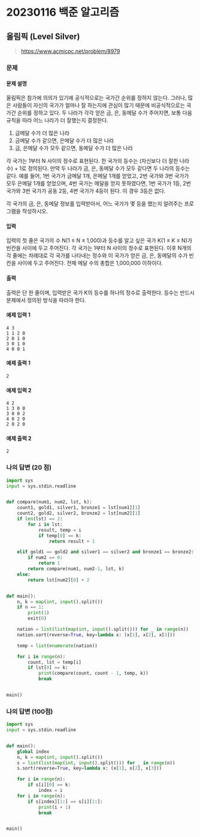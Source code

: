 # 20230116 백준 알고리즘

## 올림픽 (Level Silver)
> https://www.acmicpc.net/problem/8979

### 문제
#### 문제 설명
올림픽은 참가에 의의가 있기에 공식적으로는 국가간 순위를 정하지 않는다. 그러나, 많은 사람들이 자신의 국가가 얼마나 잘 하는지에 관심이 많기 때문에 비공식적으로는 국가간 순위를 정하고 있다. 두 나라가 각각 얻은 금, 은, 동메달 수가 주어지면, 보통 다음 규칙을 따라 어느 나라가 더 잘했는지 결정한다.

1. 금메달 수가 더 많은 나라 
2. 금메달 수가 같으면, 은메달 수가 더 많은 나라
3. 금, 은메달 수가 모두 같으면, 동메달 수가 더 많은 나라 

각 국가는 1부터 N 사이의 정수로 표현된다. 한 국가의 등수는 (자신보다 더 잘한 나라 수) + 1로 정의된다. 만약 두 나라가 금, 은, 동메달 수가 모두 같다면 두 나라의 등수는 같다. 예를 들어, 1번 국가가 금메달 1개, 은메달 1개를 얻었고, 2번 국가와 3번 국가가 모두 은메달 1개를 얻었으며, 4번 국가는 메달을 얻지 못하였다면, 1번 국가가 1등, 2번 국가와 3번 국가가 공동 2등, 4번 국가가 4등이 된다. 이 경우 3등은 없다. 

각 국가의 금, 은, 동메달 정보를 입력받아서, 어느 국가가 몇 등을 했는지 알려주는 프로그램을 작성하시오. 

#### 입력
입력의 첫 줄은 국가의 수 N(1 ≤ N ≤ 1,000)과 등수를 알고 싶은 국가 K(1 ≤ K ≤ N)가 빈칸을 사이에 두고 주어진다. 각 국가는 1부터 N 사이의 정수로 표현된다. 이후 N개의 각 줄에는 차례대로 각 국가를 나타내는 정수와 이 국가가 얻은 금, 은, 동메달의 수가 빈칸을 사이에 두고 주어진다. 전체 메달 수의 총합은 1,000,000 이하이다.

#### 출력
출력은 단 한 줄이며, 입력받은 국가 K의 등수를 하나의 정수로 출력한다. 등수는 반드시 문제에서 정의된 방식을 따라야 한다. 

#### 예제 입력 1
```
4 3
1 1 2 0
2 0 1 0
3 0 1 0
4 0 0 1
```

#### 예제 출력 1
```
2
```

#### 예제 입력 2
```
4 2
1 3 0 0
3 0 0 2
4 0 2 0
2 0 2 0
```

#### 예제 출력 2
```
2
```

### 나의 답변 (20 점)
```python
import sys
input = sys.stdin.readline


def compare(num1, num2, lst, k):
    count1, gold1, silver1, bronze1 = lst[num1][1]
    count2, gold2, silver2, bronze2 = lst[num2][1]
    if len(lst) == 2:
        for i in lst:
            result, temp = i
            if temp[0] == k:
                return result + 1

    elif gold1 == gold2 and silver1 == silver2 and bronze1 == bronze2:
        if num2 == 0:
            return 1
        return compare(num1, num2-1, lst, k)
    else:
        return lst[num2][0] + 2


def main():
    n, k = map(int, input().split())
    if n == 1:
        print(1)
        exit(0)

    nation = list(list(map(int, input().split())) for _ in range(n))
    nation.sort(reverse=True, key=lambda x: (x[1], x[2], x[3]))

    temp = list(enumerate(nation))

    for i in range(n):
        count, lst = temp[i]
        if lst[0] == k:
            print(compare(count, count - 1, temp, k))
            break


main()
```

### 나의 답변 (100점)
```python
import sys
input = sys.stdin.readline


def main():
    global index
    n, k = map(int, input().split())
    s = list(list(map(int, input().split())) for _ in range(n))
    s.sort(reverse=True, key=lambda x: (x[1], x[2], x[3]))

    for i in range(n):
        if s[i][0] == k:
            index = i
    for i in range(n):
        if s[index][1:] == s[i][1:]:
            print(i + 1)
            break


main()
```